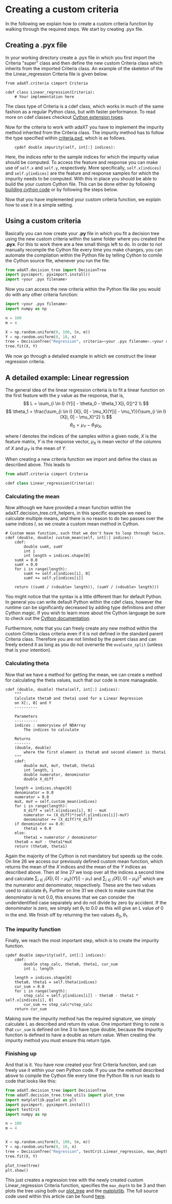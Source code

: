 # Creating a custom criteria

In the following we explain how to create a custom criteria function
by walking through the required steps. We start by creating .pyx file.

## Creating a .pyx file

In your working directory create a .pyx file in which you first import
the Criteria "super" class and then define the new custom Criteria
class which inherits from the imported Criteria class. An example of
the skeleton of the the Linear_regression Criteria file is given
below.

```cython
from adaXT.criteria cimport Criteria

cdef class Linear_regression(Criteria):
    # Your implementation here
```

The class type of Criteria is a cdef class, which works in much of the
same fashion as a regular Python class, but with faster
performance. To read more on cdef classes checkout [Cython extension
types](https://cython.readthedocs.io/en/latest/src/tutorial/cdef_classes.html).

Now for the criteria to work with adaXT you have to implement the
impurity method inherited from the Criteria class. The impurity method
has to follow the type specified within
[criteria.pxd](https://github.com/NiklasPfister/adaXT/blob/main/src/adaXT/decision_tree/criteria.pxd),
which is as follows.

```cython
    cpdef double impurity(self, int[:] indices):
```

Here, the indices refer to the sample indices for which the impurity
value should be computed. To access the feature and response you can
make use of ```self.x``` and ```self.y```, respectively. More
specifically, ```self.x[indices] ``` and ```self.y[indices]``` are the
feature and response samples for which the impurity needs to be
computed. With this in place you should be able to build the your
custom Cython file. This can be done either by following [building
cython
code](https://cython.readthedocs.io/en/latest/src/quickstart/build.html)
or by following the steps below.

Now that you have implemented your custom criteria function, we
explain how to use it in a simple setting.

## Using a custom criteria

Basically you can now create your **.py** file in which you fit a
decision tree using the new custom criteria within the same folder
where you created the **.pyx**. For this to work there are a few small
things left to do. In order to not manually recompile the Cython file
every time you make changes, you can automate the compilation within
the Python file by telling Cython to comile the Cython source file,
whenever you run the file:

```python
from adaXT.decision_tree import DecisionTree
import pyximport; pyximport.install()
import <your .pyx filename>
```

Now you can access the new criteria within the Python file like you
would do with any other criteria function:

```python
import <your .pyx filename>
import numpy as np

n = 100
m = 4

X = np.random.uniform(0, 100, (n, m))
Y = np.random.uniform(0, 10, n)
tree = DecisionTree("Regression", criteria=<your .pyx filename>.<your cdef class>, max_depth=3)
tree.fit(X, Y)
```

We now go through a detailed example in which we construct the linear
regression criteria.

## A detailed example: Linear regression

The general idea of the linear regression criteria is to fit a linear
function on the first feature with the y value as the response, that
is,
$$
L = \sum_{i \in I} (Y[i] - \theta_0 - \theta_1 X[i, 0])^2 \\
$$
$$
\theta_1 = \frac{\sum_{i \in I} (X[i, 0] - \mu_X)(Y[i] - \mu_Y)}{\sum_{i \in I} (X[i, 0] - \mu_X)^2} \\
$$
$$
\theta_0 = \mu_Y - \theta_1 \mu_X,
$$

where $I$ denotes the indices of the samples within a given node, $X$
is the feature matrix, $Y$ is the response vector, $\mu_X$ is mean
vector of the columns of $X$ and $\mu_Y$ is the mean of $Y$.


When creating a new criteria function we import and define the class
as described above. This leads to

```python
from adaXT.criteria cimport Criteria

cdef class Linear_regression(Criteria):
```

### Calculating the mean

Now although we have provided a mean function within the
adaXT.decision_tree.crit_helpers, in this specific example we need to
calculate multiple means, and there is no reason to do two passes over
the same indices $I$, so we create a custom mean method in Cython.

```cython
# Custom mean function, such that we don't have to loop through twice.
cdef (double, double) custom_mean(self, int[:] indices):
    cdef:
        double sumX, sumY
        int i
        int length = indices.shape[0]
    sumX = 0.0
    sumY = 0.0
    for i in range(length):
        sumX += self.x[indices[i], 0]
        sumY += self.y[indices[i]]

    return ((sumX / (<double> length)), (sumY / (<double> length)))
```

You might notice that the syntax is a little different than for
default Python. In general you can write default Python within the
cdef class, however the runtime can be significantly decreased by
adding type definitions and other Cython magic. If you wish to learn
more about the Cython language be sure to check out the [Cython
documentation](https://cython.readthedocs.io/en/latest/).

Furthermore, note that you can freely create any new method within the
custom Criteria class criteria even if it is not defined in the
standard parent Criteria class. Therefore you are not limited by the
parent class and can freely extend it as long as you do not overwrite
the `evaluate_split` (unless that is your intention).

### Calculating theta

Now that we have a method for getting the mean, we can create a method
for calculating the theta values, such that our code is more
manageable.

```cython linenums="1"
cdef (double, double) theta(self, int[:] indices):
    """
    Calculate theta0 and theta1 used for a Linear Regression
    on X[:, 0] and Y
    ----------

    Parameters
    ----------
    indices : memoryview of NDArray
        The indices to calculate

    Returns
    -------
    (double, double)
        where the first element is theta0 and second element is theta1
    """
    cdef:
        double muX, muY, theta0, theta1
        int length, i
        double numerator, denominator
        double X_diff

    length = indices.shape[0]
    denominator = 0.0
    numerator = 0.0
    muX, muY = self.custom_mean(indices)
    for i in range(length):
        X_diff = self.x[indices[i], 0] - muX
        numerator += (X_diff)*(self.y[indices[i]]-muY)
        denominator += (X_diff)*X_diff
    if denominator == 0.0:
        theta1 = 0.0
    else:
        theta1 = numerator / denominator
    theta0 = muY - theta1*muX
    return (theta0, theta1)
```

Again the majority of the Cython is not mandatory but speeds up the
code.  On line 26 we access our previously defined custom mean
function, which returns the mean of the $X$ indices and the mean of
the $Y$ indices as described above. Then at line 27 we loop over all
the indices a second time and calculate $\sum_{i \in I} (X[i, 0] -
\mu_X) (Y[i] - \mu_Y)$ and $\sum_{i \in I} (X[i, 0] - \mu_X)^2$ which
are the numerator and denominator, respectively. These are the two
values used to calculate $\theta_1$. Further on line 31 we check to
make sure that the denominator is not 0.0, this ensures that we can
consider the underidentified case separately and do not divide by zero
by accident. If the denominator is zero, we simply set $\theta_1$ to
0.0 as this will give an L value of 0 in the end. We finish off by
returning the two values $\theta_0,\theta_1$.


### The impurity function

Finally, we reach the most important step, which is to create the
impurity function.

```cython linenums="1"
cpdef double impurity(self, int[:] indices):
    cdef:
        double step_calc, theta0, theta1, cur_sum
        int i, length

    length = indices.shape[0]
    theta0, theta1 = self.theta(indices)
    cur_sum = 0.0
    for i in range(length):
        step_calc = self.y[indices[i]] - theta0 - theta1 * self.x[indices[i], 0]
        cur_sum += step_calc*step_calc
    return cur_sum
```

Making sure the impurity method has the required signature, we simply
calculate L as described and return its value. One important thing to
note is that `cur_sum` is defined on line 3 to have type double,
because the impurity function is defined to have a double as return
value. When creating the impurity method you must ensure this return
type.

### Finishing up

And that is it. You have now created your first Criteria function, and
can freely use it within your own Python code. If you use the method
described above to compile the Cython file every time the Python file
is run leads to code that looks like this:

```python
from adaXT.decision_tree import DecisionTree
from adaXT.decision_tree.tree_utils import plot_tree
import matplotlib.pyplot as plt
import pyximport; pyximport.install()
import testCrit
import numpy as np

n = 100
m = 4


X = np.random.uniform(0, 100, (n, m))
Y = np.random.uniform(0, 10, n)
tree = DecisionTree("Regression", testCrit.Linear_regression, max_depth=3)
tree.fit(X, Y)

plot_tree(tree)
plt.show()
```

This just creates a regression tree with the newly created custom
Linear_regression Criteria function, specifies the `max_depth` to be 3
and then plots the tree using both our
[plot_tree](../utils/tree_utils.md) and the
[matplotlib](https://matplotlib.org/). The full source code used
within this article can be found
[here](https://github.com/NiklasPfister/adaXT/tree/Documentation/docs/assets/examples/linear_regression).
